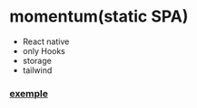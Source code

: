 # momentum(static SPA)  
* React native  
* only Hooks 
* storage
* tailwind
### [exemple](https://serhiishevchenkooo.github.io/momentum/home/ "momentum")